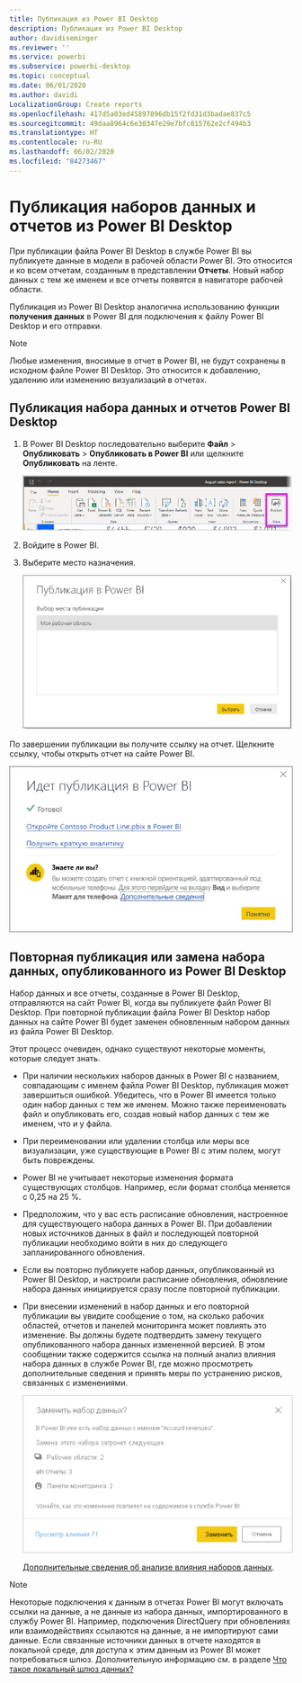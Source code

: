 ```yaml
---
title: Публикация из Power BI Desktop
description: Публикация из Power BI Desktop
author: davidiseminger
ms.reviewer: ''
ms.service: powerbi
ms.subservice: powerbi-desktop
ms.topic: conceptual
ms.date: 06/01/2020
ms.author: davidi
LocalizationGroup: Create reports
ms.openlocfilehash: 417d5a03ed45897896db15f2fd31d3badae837c5
ms.sourcegitcommit: 49daa8964c6e30347e29e7bfc015762e2cf494b3
ms.translationtype: HT
ms.contentlocale: ru-RU
ms.lasthandoff: 06/02/2020
ms.locfileid: "84273467"
---
```

# <a name="publish-datasets-and-reports-from-power-bi-desktop"></a>Публикация наборов данных и отчетов из Power BI Desktop
При публикации файла Power BI Desktop в службе Power BI вы публикуете данные в модели в рабочей области Power BI. Это относится и ко всем отчетам, созданным в представлении **Отчеты**. Новый набор данных с тем же именем и все отчеты появятся в навигаторе рабочей области.

Публикация из Power BI Desktop аналогична использованию функции **получения данных** в Power BI для подключения к файлу Power BI Desktop и его отправки.

> [!NOTE]
> Любые изменения, вносимые в отчет в Power BI, не будут сохранены в исходном файле Power BI Desktop. Это относится к добавлению, удалению или изменению визуализаций в отчетах.

## <a name="to-publish-a-power-bi-desktop-dataset-and-reports"></a>Публикация набора данных и отчетов Power BI Desktop
1. В Power BI Desktop последовательно выберите **Файл** \> **Опубликовать** \> **Опубликовать в Power BI** или щелкните **Опубликовать** на ленте.  

   ![Кнопка "Опубликовать"](media/desktop-upload-desktop-files/pbid_publish_publishbutton.png)


2. Войдите в Power BI.
3. Выберите место назначения.

   ![Выбор места публикации](media/desktop-upload-desktop-files/pbid_publish_select_destination.png)

По завершении публикации вы получите ссылку на отчет. Щелкните ссылку, чтобы открыть отчет на сайте Power BI.

![Диалоговое окно с сообщением об успешной публикации](media/desktop-upload-desktop-files/pbid_publish_success.png)

## <a name="republish-or-replace-a-dataset-published-from-power-bi-desktop"></a>Повторная публикация или замена набора данных, опубликованного из Power BI Desktop
Набор данных и все отчеты, созданные в Power BI Desktop, отправляются на сайт Power BI, когда вы публикуете файл Power BI Desktop. При повторной публикации файла Power BI Desktop набор данных на сайте Power BI будет заменен обновленным набором данных из файла Power BI Desktop.

Этот процесс очевиден, однако существуют некоторые моменты, которые следует знать.

* При наличии нескольких наборов данных в Power BI с названием, совпадающим с именем файла Power BI Desktop, публикация может завершиться ошибкой. Убедитесь, что в Power BI имеется только один набор данных с тем же именем. Можно также переименовать файл и опубликовать его, создав новый набор данных с тем же именем, что и у файла.
* При переименовании или удалении столбца или меры все визуализации, уже существующие в Power BI с этим полем, могут быть повреждены. 
* Power BI не учитывает некоторые изменения формата существующих столбцов. Например, если формат столбца меняется с 0,25 на 25 %.
* Предположим, что у вас есть расписание обновления, настроенное для существующего набора данных в Power BI. При добавлении новых источников данных в файл и последующей повторной публикации необходимо войти в них до следующего запланированного обновления.
* Если вы повторно публикуете набор данных, опубликованный из Power BI Desktop, и настроили расписание обновления, обновление набора данных инициируется сразу после повторной публикации.
* При внесении изменений в набор данных и его повторной публикации вы увидите сообщение о том, на сколько рабочих областей, отчетов и панелей мониторинга может повлиять это изменение. Вы должны будете подтвердить замену текущего опубликованного набора данных измененной версией. В этом сообщении также содержится ссылка на полный анализ влияния набора данных в службе Power BI, где можно просмотреть дополнительные сведения и принять меры по устранению рисков, связанных с изменениями.

   ![Предупреждение о влиянии повторной публикации набора данных](media/desktop-upload-desktop-files/pbid-dataset-impact-analysis-desktop-warning.png)

   [Дополнительные сведения об анализе влияния наборов данных](../collaborate-share/service-dataset-impact-analysis.md).

> [!NOTE]
> Некоторые подключения к данным в отчетах Power BI могут включать ссылки на данные, а не данные из набора данных, импортированного в службу Power BI. Например, подключения DirectQuery при обновлениях или взаимодействиях ссылаются на данные, а не импортируют сами данные. Если связанные источники данных в отчете находятся в локальной среде, для доступа к этим данным из Power BI может потребоваться шлюз. Дополнительную информацию см. в разделе [Что такое локальный шлюз данных?](../connect-data/service-gateway-onprem.md)
> 